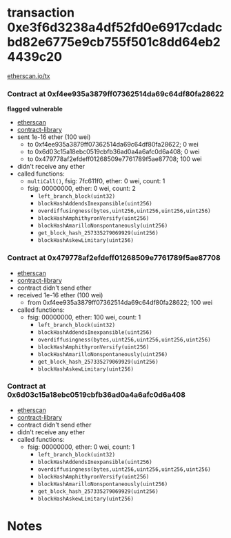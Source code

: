 # transaction 0xe3f6d3238a4df52fd0e6917cdadcbd82e6775e9cb755f501c8dd64eb24439c20

[etherscan.io/tx](https://etherscan.io/tx/0xe3f6d3238a4df52fd0e6917cdadcbd82e6775e9cb755f501c8dd64eb24439c20)


### Contract at 0xf4ee935a3879ff07362514da69c64df80fa28622

**flagged vulnerable**

* [etherscan](https://etherscan.io/address/0xf4ee935a3879ff07362514da69c64df80fa28622)
* [contract-library](https://contract-library.com/contracts/Ethereum/f4ee935a3879ff07362514da69c64df80fa28622)
* sent 1e-16 ether (100 wei)
    * to 0xf4ee935a3879ff07362514da69c64df80fa28622; 0 wei
    * to 0x6d03c15a18ebc0519cbfb36ad0a4a6afc0d6a408; 0 wei
    * to 0x479778af2efdeff01268509e7761789f5ae87708; 100 wei
* didn't receive any ether
* called functions:
    * `multiCall()`, fsig: 7fc611f0, ether: 0 wei, count: 1
    * fsig: 00000000, ether: 0 wei, count: 2
        * `left_branch_block(uint32)`
        * `blockHashAddendsInexpansible(uint256)`
        * `overdiffusingness(bytes,uint256,uint256,uint256,uint256)`
        * `blockHashAmphithyronVersify(uint256)`
        * `blockHashAmarilloNonspontaneously(uint256)`
        * `get_block_hash_257335279069929(uint256)`
        * `blockHashAskewLimitary(uint256)`


### Contract at 0x479778af2efdeff01268509e7761789f5ae87708

* [etherscan](https://etherscan.io/address/0x479778af2efdeff01268509e7761789f5ae87708)
* [contract-library](https://contract-library.com/contracts/Ethereum/479778af2efdeff01268509e7761789f5ae87708)
* contract didn't send ether
* received 1e-16 ether (100 wei)
    * from 0xf4ee935a3879ff07362514da69c64df80fa28622; 100 wei
* called functions:
    * fsig: 00000000, ether: 100 wei, count: 1
        * `left_branch_block(uint32)`
        * `blockHashAddendsInexpansible(uint256)`
        * `overdiffusingness(bytes,uint256,uint256,uint256,uint256)`
        * `blockHashAmphithyronVersify(uint256)`
        * `blockHashAmarilloNonspontaneously(uint256)`
        * `get_block_hash_257335279069929(uint256)`
        * `blockHashAskewLimitary(uint256)`


### Contract at 0x6d03c15a18ebc0519cbfb36ad0a4a6afc0d6a408

* [etherscan](https://etherscan.io/address/0x6d03c15a18ebc0519cbfb36ad0a4a6afc0d6a408)
* [contract-library](https://contract-library.com/contracts/Ethereum/6d03c15a18ebc0519cbfb36ad0a4a6afc0d6a408)
* contract didn't send ether
* didn't receive any ether
* called functions:
    * fsig: 00000000, ether: 0 wei, count: 1
        * `left_branch_block(uint32)`
        * `blockHashAddendsInexpansible(uint256)`
        * `overdiffusingness(bytes,uint256,uint256,uint256,uint256)`
        * `blockHashAmphithyronVersify(uint256)`
        * `blockHashAmarilloNonspontaneously(uint256)`
        * `get_block_hash_257335279069929(uint256)`
        * `blockHashAskewLimitary(uint256)`

# Notes

